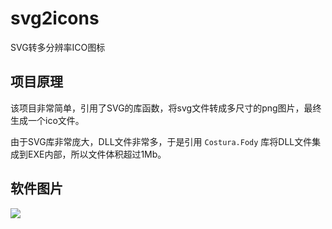 # svg2icons
SVG转多分辨率ICO图标

## 项目原理

该项目非常简单，引用了SVG的库函数，将svg文件转成多尺寸的png图片，最终生成一个ico文件。

由于SVG库非常庞大，DLL文件非常多，于是引用 `Costura.Fody` 库将DLL文件集成到EXE内部，所以文件体积超过1Mb。

## 软件图片

![](https://image.xiaoxin.pro/2022/09/13/51a33c9a38888.png)

